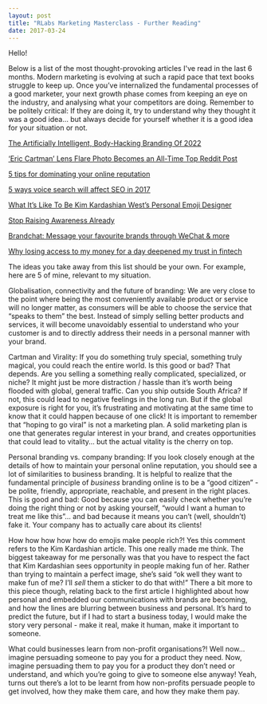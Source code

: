 ```yaml
---
layout: post
title: "RLabs Marketing Masterclass - Further Reading"
date: 2017-03-24
---
```


Hello!

Below is a list of the most thought-provoking articles I've read in the last 6 months. Modern marketing is evolving at such a rapid pace that text books struggle to keep up. Once you’ve internalized the fundamental processes of a good marketer, your next growth phase comes from keeping an eye on the industry, and analysing what your competitors are doing. Remember to be politely critical: If they are doing it, try to understand why they thought it was a good idea… but always decide for yourself whether it is a good idea for your situation or not.



[The Artificially Intelligent, Body-Hacking Branding Of 2022](https://www.fastcodesign.com/3067082/the-artificially-intelligent-body-hacking-branding-of-2022)

[‘Eric Cartman’ Lens Flare Photo Becomes an All-Time Top Reddit Post](https://petapixel.com/2017/01/31/eric-cartman-lens-flare-photo-becomes-time-top-reddit-post/)

[5 tips for dominating your online reputation](https://thenextweb.com/the-power-of-personal/2017/01/26/5-tips-dominating-online-reputation/#.tnw_nVkU6ccP)

[5 ways voice search will affect SEO in 2017](https://thenextweb.com/insider/2017/03/14/5-ways-voice-search-will-affect-seo-2017/#.tnw_SexuUCJs)

[What It’s Like To Be Kim Kardashian West’s Personal Emoji Designer](https://www.fastcodesign.com/3068157/heres-what-its-like-to-be-kim-kardashian-wests-personal-emoji-designer)

[Stop Raising Awareness Already](https://ssir.org/articles/entry/stop_raising_awareness_already)

[Brandchat: Message your favourite brands through WeChat & more](http://ventureburn.com/2017/03/brandchat-message-brands/)

[Why losing access to my money for a day deepened my trust in fintech](https://thenextweb.com/eu/2017/03/06/losing-access-money-day-deepened-trust-fintech/#.tnw_YMMUsB7P)

The ideas you take away from this list should be your own. For example, here are 5 of mine, relevant to my situation.



Globalisation, connectivity and the future of branding: We are very close to the point where being the most conveniently available product or service will no longer matter, as consumers will be able to choose the service that “speaks to them” the best. Instead of simply selling better products and services, it will become unavoidably essential to understand who your customer is and to directly address their needs in a personal manner with your brand.

Cartman and Virality: If you do something truly special, something truly magical, you could reach the entire world. Is this good or bad? That depends. Are you selling a something really complicated, specialized, or niche? It might just be more distraction / hassle than it’s worth being flooded with global, general traffic. Can you ship outside South Africa? If not, this could lead to negative feelings in the long run. But if the global exposure is right for you, it’s frustrating and motivating at the same time to know that it could happen because of one click! It is important to remember that “hoping to go viral” is not a marketing plan. A solid marketing plan is one that generates regular interest in your brand, and creates opportunities that could lead to vitality… but the actual vitality is the cherry on top.

Personal branding vs. company branding: If you look closely enough at the details of how to maintain your personal online reputation, you should see a lot of similarities to business branding. It is helpful to realize that the fundamental principle of *business* branding online is to be a “good citizen” - be polite, friendly, appropriate, reachable, and present in the right places. This is good and bad: Good because you can easily check whether you’re doing the right thing or not by asking yourself, “would I want a human to treat me like this”… and bad because it means you can’t (well, shouldn’t) fake it. Your company has to actually care about its clients!

How how how how how do emojis make people rich?! Yes this comment refers to the Kim Kardashian article. This one really made me think. The biggest takeaway for me personally was that you have to respect the fact that Kim Kardashian sees opportunity in people making fun of her. Rather than trying to maintain a perfect image, she’s said “ok well they want to make fun of me? I’ll *sell* them a sticker to do that with!” There a bit more to this piece though, relating back to the first article I highlighted about how personal and embedded our communications with brands are becoming, and how the lines are blurring between business and personal. It’s hard to predict the future, but if I had to start a business today, I would make the story very personal - make it real, make it human, make it important to someone.

What could businesses learn from non-profit organisations?! Well now… imagine persuading someone to pay you for a product they need. Now, imagine persuading them to pay you for a product they don’t need or understand, and which you’re going to give to someone else anyway! Yeah, turns out there’s a lot to be learnt from how non-profits persuade people to get involved, how they make them care, and how they make them pay.

